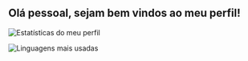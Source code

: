 ## Olá pessoal, sejam bem vindos ao meu perfil!

![Estatísticas do meu perfil](https://github-readme-stats.vercel.app/api?username=andjeckson&bg_color=90,000000,0E3EA0&show_icons=true&theme=dark&icon_color=206AFF&text_color=9CBDFF&ring_color=206AFF&border_color=206AFF&title_color=206AFF&border_radius=20&rank_icon=github&locale=pt-br)

![Linguagens mais usadas](https://github-readme-stats.vercel.app/api/top-langs/?username=andjeckson&layout=compact&theme=dark&locale=pt-br&text_color=9CBDFF&border_color=206AFF&title_color=206AFF&border_radius=20)
